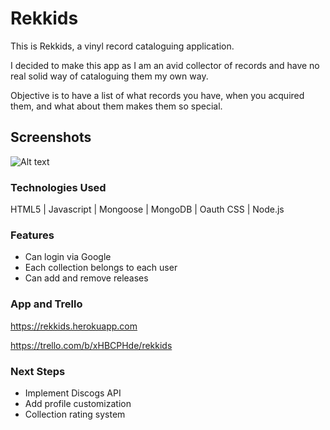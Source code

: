 # Rekkids


This is Rekkids, a vinyl record cataloguing application. 

I decided to make this app as I am an avid collector of
records and have no real solid way of cataloguing them my own way.

Objective is to have a list of what records you have, when you acquired them, 
and what about them makes them so special.

## Screenshots

![Alt text](https://i.imgur.com/Rk008Fg.png)


### Technologies Used

HTML5 | Javascript | Mongoose | MongoDB | Oauth
CSS | Node.js

### Features

- Can login via Google
- Each collection belongs to each user
- Can add and remove releases

### App and Trello

https://rekkids.herokuapp.com

https://trello.com/b/xHBCPHde/rekkids

### Next Steps 

- Implement Discogs API
- Add profile customization
- Collection rating system